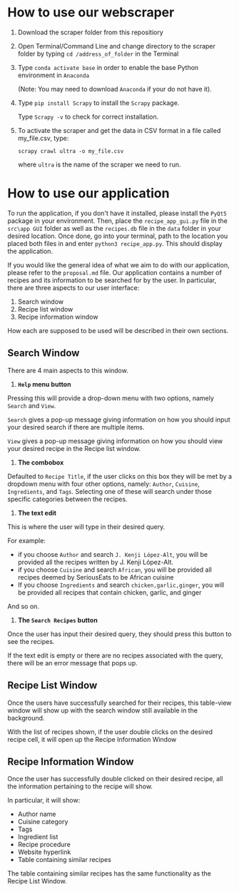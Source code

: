 # **How to use our webscraper**

1. Download the scraper folder from this repositiory

2. Open Terminal/Command Line and change directory to the scraper folder by typing `cd /address_of_folder` in the Terminal

3. Type `conda activate base` in order to enable the base Python environment in `Anaconda` 

    (Note: You may need to download `Anaconda` if your do not have it). 

4. Type `pip install Scrapy` to install the `Scrapy` package. 

    Type `Scrapy -v` to check for correct installation.

5. To activate the scraper and get the data in CSV format in a file called my_file.csv, type:

    `scrapy crawl ultra -o my_file.csv`

    where `ultra` is the name of the scraper we need to run. 

# **How to use our application**

To run the application, if you don't have it installed, please install the `PyQt5` package in your environment. Then, place the `recipe_app_gui.py` file in the `src\app GUI` folder as well as the `recipes.db` file in the `data` folder in your desired location. Once done, go into your terminal, path to the location you placed both files in and enter `python3 recipe_app.py`. This should display the application.

If you would like the general idea of what we aim to do with our application, please refer to the `proposal.md` file. Our application contains a number of recipes and its information to be searched for by the user. In particular, there are three aspects to our user interface:

1. Search window
2. Recipe list window
3. Recipe information window

How each are supposed to be used will be described in their own sections.

## **Search Window**

There are 4 main aspects to this window.

1. **`Help` menu button**

Pressing this will provide a drop-down menu with two options, namely `Search` and `View`.

`Search` gives a pop-up message giving information on how you should input your desired search if there are multiple items.

`View` gives a pop-up message giving information on how you should view your desired recipe in the Recipe list window.

1. **The combobox**

Defaulted to `Recipe Title`, if the user clicks on this box they will be met by a dropdown menu with four other options, namely: `Author`, `Cuisine`, `Ingredients`, and `Tags`. Selecting one of these will search under those specific categories between the recipes.

1. **The text edit**

This is where the user will type in their desired query.

For example:

* if you choose `Author` and search `J. Kenji López-Alt`, you will be provided all the recipes written by J. Kenji López-Alt.
* if you choose `Cuisine` and search `African`, you will be provided all recipes deemed by SeriousEats to be African cuisine
* If you choose `Ingredients` and search `chicken,garlic,ginger`, you will be provided all recipes that contain chicken, garlic, and ginger

And so on.

1. **The `Search Recipes` button**

Once the user has input their desired query, they should press this button to see the recipes.

If the text edit is empty or there are no recipes associated with the query, there will be an error message that pops up.

## **Recipe List Window**

Once the users have successfully searched for their recipes, this table-view window will show up with the search window still available in the background.

With the list of recipes shown, if the user double clicks on the desired recipe cell, it will open up the Recipe Information Window

## **Recipe Information Window**

Once the user has successfully double clicked on their desired recipe, all the information pertaining to the recipe will show.

In particular, it will show:

* Author name
* Cuisine category
* Tags
* Ingredient list
* Recipe procedure
* Website hyperlink
* Table containing similar recipes

The table containing similar recipes has the same functionality as the Recipe List Window.
